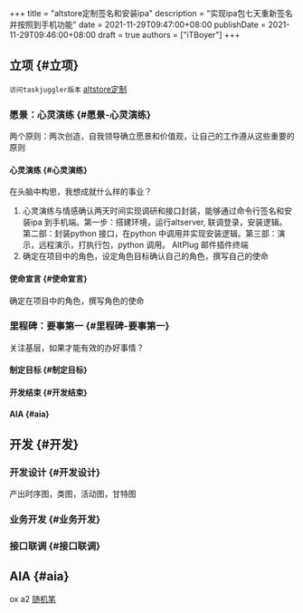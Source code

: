 +++
title = "altstore定制签名和安装ipa"
description = "实现ipa包七天重新签名并按照到手机功能"
date = 2021-11-29T09:47:00+08:00
publishDate = 2021-11-29T09:46:00+08:00
draft = true
authors = ["iTBoyer"]
+++

<style>
.org-todo {
    font-size: 0.8em;
    font-weight: 700;
}
/* *** Org TODO set to TODO state */
.org-todo.todo {
    color: #e60000;
}
/* *** Org TODO set to DONE state */
.org-todo.done {
    color: green;
}

.org-todo.cancel {
    color: blue;
}
</style>


## 立项 {#立项}

`访问taskjuggler版本` [altstore定制](https://it-boyer.github.io/iDocs/taskjuggler/altstore%E5%AE%9A%E5%88%B6)  


### 愿景：心灵演练 {#愿景-心灵演练}

两个原则：两次创造，自我领导确立愿景和价值观，让自己的工作遵从这些重要的原则  


#### 心灵演练 {#心灵演练}

在头脑中构思，我想成就什么样的事业？  

1.  心灵演练与情感确认两天时间实现调研和接口封装，能够通过命令行签名和安装ipa 到手机端。第一步：搭建环境，运行altserver, 联调登录，安装逻辑。第二部：封装python 接口，在python 中调用并实现安装逻辑。第三部：演示，远程演示，打执行包，python 调用。 AltPlug 邮件插件终端
2.  确定在项目中的角色，设定角色目标确认自己的角色，撰写自己的使命


#### 使命宣言 {#使命宣言}

确定在项目中的角色，撰写角色的使命  


### 里程碑：要事第一 {#里程碑-要事第一}

关注基层，如果才能有效的办好事情？  


#### 制定目标 {#制定目标}


#### 开发结束 {#开发结束}


#### AIA {#aia}


## 开发 {#开发}


### 开发设计 {#开发设计}

产出时序图，类图，活动图，甘特图  


### 业务开发 {#业务开发}


### 接口联调 {#接口联调}


## AIA {#aia}

ox a2 [随机笔](post/项目总结/.org)
